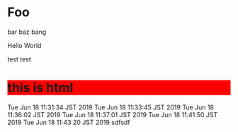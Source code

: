 # Foo

bar baz bang

Hello World

test test

<h1 style="background-color:#f00">this is html</h1>
Tue Jun 18 11:31:34 JST 2019
Tue Jun 18 11:33:45 JST 2019
Tue Jun 18 11:36:02 JST 2019
Tue Jun 18 11:37:01 JST 2019
Tue Jun 18 11:41:50 JST 2019
Tue Jun 18 11:43:20 JST 2019
sdfsdf
